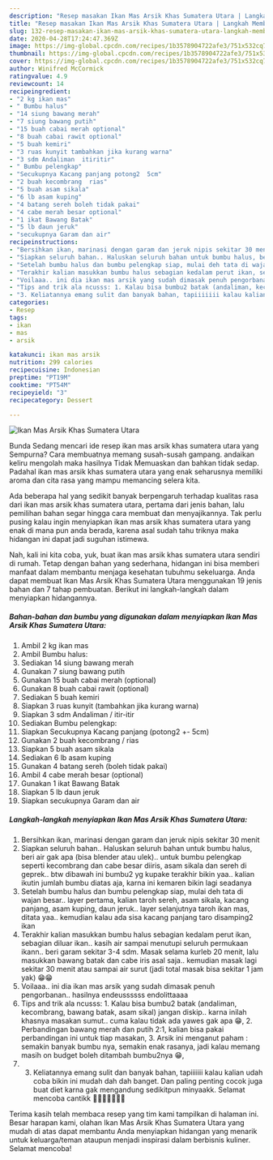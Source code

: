 ```yaml
---
description: "Resep masakan Ikan Mas Arsik Khas Sumatera Utara | Langkah Membuat Ikan Mas Arsik Khas Sumatera Utara Yang Bikin Ngiler"
title: "Resep masakan Ikan Mas Arsik Khas Sumatera Utara | Langkah Membuat Ikan Mas Arsik Khas Sumatera Utara Yang Bikin Ngiler"
slug: 132-resep-masakan-ikan-mas-arsik-khas-sumatera-utara-langkah-membuat-ikan-mas-arsik-khas-sumatera-utara-yang-bikin-ngiler
date: 2020-04-28T17:24:47.369Z
image: https://img-global.cpcdn.com/recipes/1b3578904722afe3/751x532cq70/ikan-mas-arsik-khas-sumatera-utara-foto-resep-utama.jpg
thumbnail: https://img-global.cpcdn.com/recipes/1b3578904722afe3/751x532cq70/ikan-mas-arsik-khas-sumatera-utara-foto-resep-utama.jpg
cover: https://img-global.cpcdn.com/recipes/1b3578904722afe3/751x532cq70/ikan-mas-arsik-khas-sumatera-utara-foto-resep-utama.jpg
author: Winifred McCormick
ratingvalue: 4.9
reviewcount: 14
recipeingredient:
- "2 kg ikan mas"
- " Bumbu halus"
- "14 siung bawang merah"
- "7 siung bawang putih"
- "15 buah cabai merah optional"
- "8 buah cabai rawit optional"
- "5 buah kemiri"
- "3 ruas kunyit tambahkan jika kurang warna"
- "3 sdm Andaliman  itiritir"
- " Bumbu pelengkap"
- "Secukupnya Kacang panjang potong2  5cm"
- "2 buah kecombrang  rias"
- "5 buah asam sikala"
- "6 lb asam kuping"
- "4 batang sereh boleh tidak pakai"
- "4 cabe merah besar optional"
- "1 ikat Bawang Batak"
- "5 lb daun jeruk"
- "secukupnya Garam dan air"
recipeinstructions:
- "Bersihkan ikan, marinasi dengan garam dan jeruk nipis sekitar 30 menit"
- "Siapkan seluruh bahan.. Haluskan seluruh bahan untuk bumbu halus, beri air gak apa (bisa blender atau ulek).. untuk bumbu pelengkap seperti kecombrang dan cabe besar diiris, asam sikala dan sereh di geprek.. btw dibawah ini bumbu2 yg kupake terakhir bikin yaa.. kalian ikutin jumlah bumbu diatas aja, karna ini kemaren bikin lagi seadanya"
- "Setelah bumbu halus dan bumbu pelengkap siap, mulai deh tata di wajan besar.. layer pertama, kalian taroh sereh, asam sikala, kacang panjang, asam kuping, daun jeruk.. layer selanjutnya taroh ikan mas, ditata yaa.. kemudian kalau ada sisa kacang panjang taro disamping2 ikan"
- "Terakhir kalian masukkan bumbu halus sebagian kedalam perut ikan, sebagian diluar ikan.. kasih air sampai menutupi seluruh permukaan ikann.. beri garam sekitar 3-4 sdm. Masak selama kurleb 20 menit, lalu masukkan bawang batak dan cabe iris asal saja.. kemudian masak lagi sekitar 30 menit atau sampai air surut (jadi total masak bisa sekitar 1 jam yak) 😁😁"
- "Voilaaa.. ini dia ikan mas arsik yang sudah dimasak penuh pengorbanan.. hasilnya endeussssss endolittaaaa"
- "Tips and trik ala ncusss: 1. Kalau bisa bumbu2 batak (andaliman, kecombrang, bawang batak, asam sikal) jangan diskip.. karna inilah khasnya masakan sumut.. cuma kalau tidak ada yawes gak apa 😁, 2. Perbandingan bawang merah dan putih 2:1, kalian bisa pakai perbandingan ini untuk tiap masakan, 3. Arsik ini menganut paham : semakin banyak bumbu nya, semakin enak rasanya, jadi kalau memang masih on budget boleh ditambah bumbu2nya 😁,"
- "3. Keliatannya emang sulit dan banyak bahan, tapiiiiiii kalau kalian udah coba bikin ini mudah dah dah banget. Dan paling penting cocok juga buat diet karna gak mengandung sedikitpun minyaakk. Selamat mencoba cantikk 👍🏻👍🏻👍🏻🙏"
categories:
- Resep
tags:
- ikan
- mas
- arsik

katakunci: ikan mas arsik 
nutrition: 299 calories
recipecuisine: Indonesian
preptime: "PT19M"
cooktime: "PT54M"
recipeyield: "3"
recipecategory: Dessert

---
```



![Ikan Mas Arsik Khas Sumatera Utara](https://img-global.cpcdn.com/recipes/1b3578904722afe3/751x532cq70/ikan-mas-arsik-khas-sumatera-utara-foto-resep-utama.jpg)

Bunda Sedang mencari ide resep ikan mas arsik khas sumatera utara yang Sempurna? Cara membuatnya memang susah-susah gampang. andaikan keliru mengolah maka hasilnya Tidak Memuaskan dan bahkan tidak sedap. Padahal ikan mas arsik khas sumatera utara yang enak seharusnya memiliki aroma dan cita rasa yang mampu memancing selera kita.



Ada beberapa hal yang sedikit banyak berpengaruh terhadap kualitas rasa dari ikan mas arsik khas sumatera utara, pertama dari jenis bahan, lalu pemilihan bahan segar hingga cara membuat dan menyajikannya. Tak perlu pusing kalau ingin menyiapkan ikan mas arsik khas sumatera utara yang enak di mana pun anda berada, karena asal sudah tahu triknya maka hidangan ini dapat jadi suguhan istimewa.


Nah, kali ini kita coba, yuk, buat ikan mas arsik khas sumatera utara sendiri di rumah. Tetap dengan bahan yang sederhana, hidangan ini bisa memberi manfaat dalam membantu menjaga kesehatan tubuhmu sekeluarga. Anda dapat membuat Ikan Mas Arsik Khas Sumatera Utara menggunakan 19 jenis bahan dan 7 tahap pembuatan. Berikut ini langkah-langkah dalam menyiapkan hidangannya.

<!--inarticleads1-->

##### Bahan-bahan dan bumbu yang digunakan dalam menyiapkan Ikan Mas Arsik Khas Sumatera Utara:

1. Ambil 2 kg ikan mas
1. Ambil  Bumbu halus:
1. Sediakan 14 siung bawang merah
1. Gunakan 7 siung bawang putih
1. Gunakan 15 buah cabai merah (optional)
1. Gunakan 8 buah cabai rawit (optional)
1. Sediakan 5 buah kemiri
1. Siapkan 3 ruas kunyit (tambahkan jika kurang warna)
1. Siapkan 3 sdm Andaliman / itir-itir
1. Sediakan  Bumbu pelengkap:
1. Siapkan Secukupnya Kacang panjang (potong2 +- 5cm)
1. Gunakan 2 buah kecombrang / rias
1. Siapkan 5 buah asam sikala
1. Sediakan 6 lb asam kuping
1. Gunakan 4 batang sereh (boleh tidak pakai)
1. Ambil 4 cabe merah besar (optional)
1. Gunakan 1 ikat Bawang Batak
1. Siapkan 5 lb daun jeruk
1. Siapkan secukupnya Garam dan air




<!--inarticleads2-->

##### Langkah-langkah menyiapkan Ikan Mas Arsik Khas Sumatera Utara:

1. Bersihkan ikan, marinasi dengan garam dan jeruk nipis sekitar 30 menit
1. Siapkan seluruh bahan.. Haluskan seluruh bahan untuk bumbu halus, beri air gak apa (bisa blender atau ulek).. untuk bumbu pelengkap seperti kecombrang dan cabe besar diiris, asam sikala dan sereh di geprek.. btw dibawah ini bumbu2 yg kupake terakhir bikin yaa.. kalian ikutin jumlah bumbu diatas aja, karna ini kemaren bikin lagi seadanya
1. Setelah bumbu halus dan bumbu pelengkap siap, mulai deh tata di wajan besar.. layer pertama, kalian taroh sereh, asam sikala, kacang panjang, asam kuping, daun jeruk.. layer selanjutnya taroh ikan mas, ditata yaa.. kemudian kalau ada sisa kacang panjang taro disamping2 ikan
1. Terakhir kalian masukkan bumbu halus sebagian kedalam perut ikan, sebagian diluar ikan.. kasih air sampai menutupi seluruh permukaan ikann.. beri garam sekitar 3-4 sdm. Masak selama kurleb 20 menit, lalu masukkan bawang batak dan cabe iris asal saja.. kemudian masak lagi sekitar 30 menit atau sampai air surut (jadi total masak bisa sekitar 1 jam yak) 😁😁
1. Voilaaa.. ini dia ikan mas arsik yang sudah dimasak penuh pengorbanan.. hasilnya endeussssss endolittaaaa
1. Tips and trik ala ncusss: 1. Kalau bisa bumbu2 batak (andaliman, kecombrang, bawang batak, asam sikal) jangan diskip.. karna inilah khasnya masakan sumut.. cuma kalau tidak ada yawes gak apa 😁, 2. Perbandingan bawang merah dan putih 2:1, kalian bisa pakai perbandingan ini untuk tiap masakan, 3. Arsik ini menganut paham : semakin banyak bumbu nya, semakin enak rasanya, jadi kalau memang masih on budget boleh ditambah bumbu2nya 😁,
1. 3. Keliatannya emang sulit dan banyak bahan, tapiiiiiii kalau kalian udah coba bikin ini mudah dah dah banget. Dan paling penting cocok juga buat diet karna gak mengandung sedikitpun minyaakk. Selamat mencoba cantikk 👍🏻👍🏻👍🏻🙏




Terima kasih telah membaca resep yang tim kami tampilkan di halaman ini. Besar harapan kami, olahan Ikan Mas Arsik Khas Sumatera Utara yang mudah di atas dapat membantu Anda menyiapkan hidangan yang menarik untuk keluarga/teman ataupun menjadi inspirasi dalam berbisnis kuliner. Selamat mencoba!
